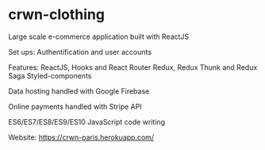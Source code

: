 # crwn-clothing

Large scale e-commerce application built with ReactJS

Set ups:
Authentification and user accounts

Features:
ReactJS, Hooks and React Router
Redux, Redux Thunk and Redux Saga
Styled-components

Data hosting handled with Google Firebase

Online payments handled with Stripe API

ES6/ES7/ES8/ES9/ES10 JavaScript code writing

Website: https://crwn-paris.herokuapp.com/
